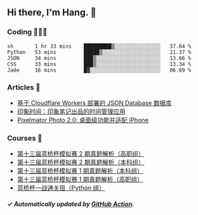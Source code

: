 ## Hi there, I'm Hang. 👋

### Coding 👨🏻‍💻

<!--START_SECTION:waka-->
```text
sh       1 hr 33 mins    █████████▒░░░░░░░░░░░░░░░   37.64 % 
Python   53 mins         █████▒░░░░░░░░░░░░░░░░░░░   21.37 % 
JSON     34 mins         ███▒░░░░░░░░░░░░░░░░░░░░░   13.66 % 
CSS      33 mins         ███▒░░░░░░░░░░░░░░░░░░░░░   13.34 % 
Jade     16 mins         █▓░░░░░░░░░░░░░░░░░░░░░░░   06.69 % 
```
<!--END_SECTION:waka-->

### Articles 📝

<!-- BLOG:START -->
- [基于 Cloudflare Workers 部署的 JSON Database 数据库](https://huhuhang.com/post/coding/cloudflare-workers-jsonbase?from=github)
- [印象时间：印象笔记出品的时间管理应用](https://huhuhang.com/post/product-hunt/product-hunt-n251?from=github)
- [Pixelmator Photo 2.0: 桌面级功能并适配 iPhone](https://huhuhang.com/post/product-hunt/product-hunt-n250?from=github)<!-- BLOG:END -->

### Courses 🔗

<!-- SYL:START -->
- [第十三届蓝桥杯模拟赛 2 期真题解析（高职组）](https://www.lanqiao.cn/courses/7616/)
- [第十三届蓝桥杯模拟赛 2 期真题解析（本科组）](https://www.lanqiao.cn/courses/7615/)
- [第十三届蓝桥杯模拟赛 1 期真题解析（本科组）](https://www.lanqiao.cn/courses/5719/)
- [第十三届蓝桥杯模拟赛 1 期真题解析（高职组）](https://www.lanqiao.cn/courses/5718/)
- [蓝桥杯一战通关班（Python 组）](https://www.lanqiao.cn/courses/5494/)
<!-- SYL:END -->

##### ✓ Automatically updated by [GitHub Action](https://github.com/huhuhang/huhuhang/actions).
